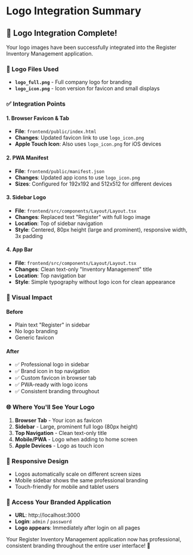 # Logo Integration Summary

## 🎨 Logo Integration Complete!

Your logo images have been successfully integrated into the Register Inventory Management application.

### 📁 Logo Files Used
- **`logo_full.png`** - Full company logo for branding
- **`logo_icon.png`** - Icon version for favicon and small displays

### ✅ Integration Points

#### 1. **Browser Favicon & Tab**
- **File**: `frontend/public/index.html`
- **Changes**: Updated favicon link to use `logo_icon.png`
- **Apple Touch Icon**: Also uses `logo_icon.png` for iOS devices

#### 2. **PWA Manifest**
- **File**: `frontend/public/manifest.json`
- **Changes**: Updated app icons to use `logo_icon.png`
- **Sizes**: Configured for 192x192 and 512x512 for different devices

#### 3. **Sidebar Logo**
- **File**: `frontend/src/components/Layout/Layout.tsx`
- **Changes**: Replaced text "Register" with full logo image
- **Location**: Top of sidebar navigation
- **Style**: Centered, 80px height (large and prominent), responsive width, 3x padding

#### 4. **App Bar**
- **File**: `frontend/src/components/Layout/Layout.tsx`
- **Changes**: Clean text-only "Inventory Management" title
- **Location**: Top navigation bar
- **Style**: Simple typography without logo icon for clean appearance

### 🎯 Visual Impact

#### **Before**
- Plain text "Register" in sidebar
- No logo branding
- Generic favicon

#### **After**
- ✅ Professional logo in sidebar
- ✅ Brand icon in top navigation
- ✅ Custom favicon in browser tab
- ✅ PWA-ready with logo icons
- ✅ Consistent branding throughout

### 🌐 Where You'll See Your Logo

1. **Browser Tab** - Your icon as favicon
2. **Sidebar** - Large, prominent full logo (80px height)
3. **Top Navigation** - Clean text-only title
4. **Mobile/PWA** - Logo when adding to home screen
5. **Apple Devices** - Logo as touch icon

### 📱 Responsive Design
- Logos automatically scale on different screen sizes
- Mobile sidebar shows the same professional branding
- Touch-friendly for mobile and tablet users

### 🚀 Access Your Branded Application
- **URL**: http://localhost:3000
- **Login**: `admin` / `password`
- **Logo appears**: Immediately after login on all pages

Your Register Inventory Management application now has professional, consistent branding throughout the entire user interface! 🎉
